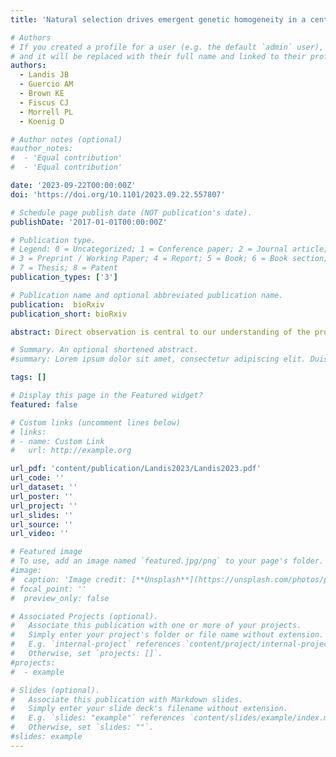 ```yaml
---
title: 'Natural selection drives emergent genetic homogeneity in a century-scale experiment with barley'

# Authors
# If you created a profile for a user (e.g. the default `admin` user), write the username (folder name) here
# and it will be replaced with their full name and linked to their profile.
authors:
  - Landis JB
  - Guercio AM
  - Brown KE
  - Fiscus CJ
  - Morrell PL
  - Koenig D

# Author notes (optional)
#author_notes:
#  - 'Equal contribution'
#  - 'Equal contribution'

date: '2023-09-22T00:00:00Z'
doi: 'https://doi.org/10.1101/2023.09.22.557807'

# Schedule page publish date (NOT publication's date).
publishDate: '2017-01-01T00:00:00Z'

# Publication type.
# Legend: 0 = Uncategorized; 1 = Conference paper; 2 = Journal article;
# 3 = Preprint / Working Paper; 4 = Report; 5 = Book; 6 = Book section;
# 7 = Thesis; 8 = Patent
publication_types: ['3']

# Publication name and optional abbreviated publication name.
publication:  bioRxiv
publication_short: bioRxiv

abstract: Direct observation is central to our understanding of the process of adaptation, but evolution is rarely documented in a large, multicellular organism for more than a few generations. Here, we observe genetic and phenotypic evolution across a century-scale competition experiment, barley composite cross II (CCII). CCII was founded in 1929 with tens of thousands of unique genotypes and has been adapted to local conditions in Davis, CA, USA for 58 generations. We find that natural selection has massively reduced genetic diversity leading to a single clonal lineage constituting most of the population by generation F50. Selection favored alleles originating from similar climates to that of Davis, and targeted genes regulating reproductive development, including some of the most well-characterized barley diversification loci, *Vrs1*, *HvCEN*, and *Ppd-H1*. We chronicle the dynamic evolution of reproductive timing in the population and uncover how parallel molecular pathways are targeted by stabilizing selection to optimize this trait. Our findings point to selection as the predominant force shaping genomic variation in one of the world’s oldest ongoing biological experiments.

# Summary. An optional shortened abstract.
#summary: Lorem ipsum dolor sit amet, consectetur adipiscing elit. Duis posuere tellus ac convallis placerat. Proin tincidunt magna sed ex sollicitudin condimentum.

tags: []

# Display this page in the Featured widget?
featured: false

# Custom links (uncomment lines below)
# links:
# - name: Custom Link
#   url: http://example.org

url_pdf: 'content/publication/Landis2023/Landis2023.pdf'
url_code: ''
url_dataset: ''
url_poster: ''
url_project: ''
url_slides: ''
url_source: ''
url_video: ''

# Featured image
# To use, add an image named `featured.jpg/png` to your page's folder.
#image:
#  caption: 'Image credit: [**Unsplash**](https://unsplash.com/photos/pLCdAaMFLTE)'
# focal_point: ''
#  preview_only: false

# Associated Projects (optional).
#   Associate this publication with one or more of your projects.
#   Simply enter your project's folder or file name without extension.
#   E.g. `internal-project` references `content/project/internal-project/index.md`.
#   Otherwise, set `projects: []`.
#projects:
#  - example

# Slides (optional).
#   Associate this publication with Markdown slides.
#   Simply enter your slide deck's filename without extension.
#   E.g. `slides: "example"` references `content/slides/example/index.md`.
#   Otherwise, set `slides: ""`.
#slides: example
---
```


